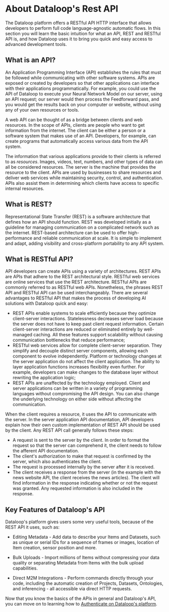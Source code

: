 # About Dataloop's Rest API
The Dataloop platform offers a RESTful API HTTP interface that allows developers to perform full code language-agnostic automatic flows. In this section you will learn the basic intuition for what an API, REST and RESTful API is, and how Dataloop uses it to bring you quick and easy access to advanced development tools.

## What is an API?
An Application Programming Interface (API) establishes the rules that must be followed while communicating with other software systems. APIs are exposed or created by developers so that other applications can interface with their applications programmatically. For example, you could use the API of Dataloop to execute your Neural Network Model on our server, using an API request; our server would then process the Feedforward pass, and you would get the results back on your computer or website, without using any of your own resources or tools.

A web API can be thought of as a bridge between clients and web resources. In the scope of APIs, clients are people who want to get information from the internet. The client can be either a person or a software system that makes use of an API. Developers, for example, can create programs that automatically access various data from the API system. 

The information that various applications provide to their clients is referred to as *resources*. Images, videos, text, numbers, and other types of data can all be considered resources. The server is the machine that provides the resource to the client. APIs are used by businesses to share resources and deliver web services while maintaining security, control, and authentication. APIs also assist them in determining which clients have access to specific internal resources.

## What is REST?
Representational State Transfer (REST) is a software architecture that defines how an API should function. REST was developed initially as a guideline for managing communication on a complicated network such as the internet. REST-based architecture can be used to offer high-performance and reliable communication at scale. It is simple to implement and adapt, adding visibility and cross-platform portability to any API system.


## What is RESTful API?

API developers can create APIs using a variety of architectures. REST APIs are APIs that adhere to the REST architectural style. RESTful web services are online services that use the REST architecture. RESTful APIs are commonly referred to as RESTful web APIs. Nonetheless, the phrases REST API and RESTful API can be used interchangeably. There are several advantages to RESTful API that makes the process of developing AI solutions with Dataloop quick and easy:
 
- REST APIs enable systems to scale efficiently because they optimize client-server interactions. Statelessness decreases server load because the server does not have to keep past client request information. Certain client-server interactions are reduced or eliminated entirely by well-managed caching. All these features support scalability without causing communication bottlenecks that reduce performance;
- RESTful web services allow for complete client-server separation. They simplify and decouple distinct server components, allowing each component to evolve independently. Platform or technology changes at the server application do not affect the client application. The ability to layer application functions increases flexibility even further. For example, developers can make changes to the database layer without rewriting the application logic;
- REST APIs are unaffected by the technology employed. Client and server applications can be written in a variety of programming languages without compromising the API design. You can also change the underlying technology on either side without affecting the communication.

When the client requires a resource, it uses the API to communicate with the server. In the server application API documentation, API developers explain how their own custom implementation of REST API should be used by the client. Any REST API call generally follows these steps:

- A request is sent to the server by the client. In order to format the request so that the server can comprehend it, the client needs to follow the afferent API documentation.
- The client's authorization to make that request is confirmed by the server, which also authenticates the client.
- The request is processed internally by the server after it is received.
- The client receives a response from the server (in the example with the news website API, the client receives the news articles). The client will find information in the response indicating whether or not the request was granted. Any requested information is also included in the response.

## Key Features of Dataloop's API
Dataloop's platform gives users some very useful tools, because of the REST API it uses, such as:

- Editing Metadata - Add data to describe your Items and Datasets, such as unique or serial IDs for a sequence of frames or images, location of Item creation, sensor position and more.

- Bulk Uploads - Import millions of Items without compressing your data quality or separating Metadata from Items with the bulk upload capabilities.

- Direct M2M Integrations - Perform commands directly through your code, including the automatic creation of Projects, Datasets, Ontologies, and inferencing - all accessible via direct HTTP requests.

Now that you know the basics of the APIs in general and Dataloop's API, you can move on to learning how to [Authenticate on Dataloop's platform](./1.%20Authentication.md).
